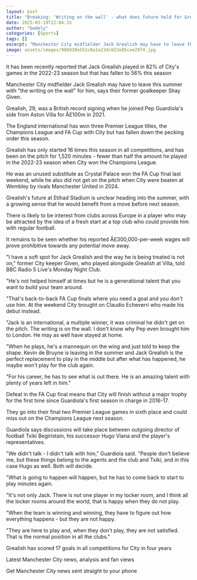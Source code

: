 ```yaml
---
layout: post
title: "Breaking: 'Writing on the wall' - what does future hold for Grealish?"
date: 2025-05-19T22:04:15
author: "badely"
categories: [Sports]
tags: []
excerpt: "Manchester City midfielder Jack Grealish may have to leave the club this summer with 'the writing on the wall' for him, says their former goalkeeper S"
image: assets/images/90b930e552c0a1a23dc022e05cee2974.jpg
---
```


It has been recently reported that Jack Grealish played in 82% of City's games in the 2022-23 season but that has fallen to 56% this season

Manchester City midfielder Jack Grealish may have to leave this summer with "the writing on the wall" for him, says their former goalkeeper Shay Given.

Grealish, 29, was a British record signing when he joined Pep Guardiola's side from Aston Villa for Â£100m in 2021.

The England international has won three Premier League titles, the Champions League and FA Cup with City but has fallen down the pecking order this season.

Grealish has only started 16 times this season in all competitions, and has been on the pitch for 1,520 minutes - fewer than half the amount he played in the 2022-23 season when City won the Champions League.

He was an unused substitute as Crystal Palace won the FA Cup final last weekend, while he also did not get on the pitch when City were beaten at Wembley by rivals Manchester United in 2024.

Grealish's future at Etihad Stadium is unclear heading into the summer, with a growing sense that he would benefit from a move before next season.

There is likely to be interest from clubs across Europe in a player who may be attracted by the idea of a fresh start at a top club who could provide him with regular football.

It remains to be seen whether his reported Â£300,000-per-week wages will prove prohibitive towards any potential move away.

"I have a soft spot for Jack Grealish and the way he is being treated is not on," former City keeper Given, who played alongside Grealish at Villa, told BBC Radio 5 Live's Monday Night Club.

"He's not helped himself at times but he is a generational talent that you want to build your team around.

"That's back-to-back FA Cup finals where you need a goal and you don't use him. At the weekend City brought on Claudio Echeverri who made his debut instead.

"Jack is an international, a multiple winner, it was criminal he didn't get on the pitch. The writing is on the wall. I don't know why Pep even brought him to London. He may as well have stayed at home.

"When he plays, he's a mannequin on the wing and just told to keep the shape. Kevin de Bruyne is leaving in the summer and Jack Grealish is the perfect replacement to play in the middle but after what has happened, he maybe won't play for the club again.

"For his career, he has to see what is out there. He is an amazing talent with plenty of years left in him."

Defeat in the FA Cup final means that City will finish without a major trophy for the first time since Guardiola's first season in charge in 2016-17.

They go into their final two Premier League games in sixth place and could miss out on the Champions League next season.

Guardiola says discussions will take place between outgoing director of football Txiki Begiristain, his successor Hugo Viana and the player's representatives.

"We didn't talk - I didn't talk with him," Guardiola said. "People don't believe me, but these things belong to the agents and the club and Txiki, and in this case Hugo as well. Both will decide.

"What is going to happen will happen, but he has to come back to start to play minutes again.

"It's not only Jack. There is not one player in my locker room, and I think all the locker rooms around the world, that is happy when they do not play.

"When the team is winning and winning, they have to figure out how everything happens - but they are not happy.

"They are here to play and, when they don't play, they are not satisfied. That is the normal position in all the clubs."

Grealish has scored 17 goals in all competitions for City in four years

Latest Manchester City news, analysis and fan views

Get Manchester City news sent straight to your phone


